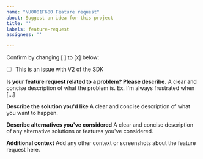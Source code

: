 ```yaml
---
name: "\U0001F680 Feature request"
about: Suggest an idea for this project
title: ''
labels: feature-request
assignees: ''

---
```

Confirm by changing [ ] to [x] below:
- [ ] This is an issue with V2 of the SDK

**Is your feature request related to a problem? Please describe.**
A clear and concise description of what the problem is. Ex. I'm always frustrated when [...]

**Describe the solution you'd like**
A clear and concise description of what you want to happen.

**Describe alternatives you've considered**
A clear and concise description of any alternative solutions or features you've considered.

**Additional context**
Add any other context or screenshots about the feature request here.
